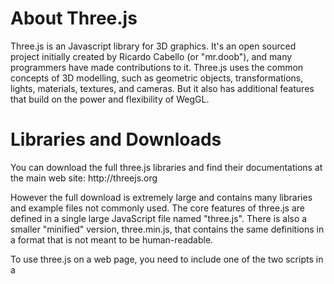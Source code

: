 <h1>About Three.js</h1>
Three.js is an Javascript library for 3D graphics. It's an open sourced project initially created by Ricardo Cabello (or "mr.doob"), and many programmers have made contributions to it.
Three.js uses the common concepts of 3D modelling, such as geometric objects, transformations, lights, materials, textures, and cameras. But it also has additional features that build on the power and flexibility of WegGL.

<h1>Libraries and Downloads</h1>
You can download the full three.js libraries and find their documentations at the main web site: <link href="http://threejs.org/">http://threejs.org 

However the full download is extremely large and contains many libraries and example files not commonly used. 
The core features of three.js are defined in a single large JavaScript file named "three.js". There is also a smaller "minified" version, three.min.js, that contains the same definitions in a format that is not meant to be human-readable.

To use three.js on a web page, you need to include one of the two scripts in a <script> element on the page. For example, assuming that three.min.js is in the same folder as the web page, then the script element would be:

    <code> <script src="three.min.js"></script> </code>

<h1> Object Oriented Programming and Scene Graphs </h1>
In order to more intuitive program with Three.js, it is helpful to take a quick look at the data structure of the objects being rendered, and how it affects how we code.

Scene Graph: 
A data structure that represents the objects in a scene, together with attributes of the objects and the modeling transformations that are applied to the objects. An image of the scene is created by traversing the scene graph data structure. A scene graph might exist only conceptually, or it might be an actual data structure in a program.

<img src="http://math.hws.edu/graphicsbook/c2/scene-graph.png" width="444" height="481" alt="">

Three.js follows this kind of hierarchical structure, and the 3D object being rendered and the properties of it, such as shape, material and color, rely on this kind of "Parent-child" relationship.

<h1>Scene, Renderer, Camera</h1>

Scene:

The three.js library is made up of a large number of classes. Three of the most basic are <i>THREE.Scene</i>, <i>THREE.Camera</i>, and <i>THREE.WebGLRenderer</i>. A three.js program will need at least one object of each type. Those objects are often stored in global variables, declared at the top of the program:

    var scene, renderer, camera;

A Scene object is a holder for all the objects that make up a 3D world, including lights, graphical objects, and possibly cameras. It acts as a root node for the scene graph. A Camera is a special kind of object that represents a viewpoint from which an image of a 3D world can be made. It represents a combination of a viewing transformation and a projection. A renderer is an object that can create an image from a scene graph.

A scene can be created as an object of type THREE.Scene using a constructor with no parameters:

    scene = new THREE.Scene();

Camera:

There are two kinds of camera, one using orthographic projection and one using perspective projection. They are represented by classes THREE.OrthographicCamera and THREE.PerspectiveCamera, which are subclasses of THREE.Camera. The constructors must specify the projection with corresponding parameters:

Orthographic Camera: 
    
    camera = new THREE.OrthographicCamera( left, right, top, bottom, near, far );
   
Perspective Camera: 
    
    camera = new THREE.PerspectiveCamera( fieldOfViewAngle, aspect, near, far );
    
The parameters for the orthographic camera specify the x, y, and z limits of the view volume, in eye coordinates—that is, in a coordinate system in which the camera is at (0,0,0) looking in the direction of the negative z-axis, with the y-axis pointing up in the view. The near and far parameters give the z-limits in terms of distance from the camera. 

<img src="http://learnwebgl.brown37.net/_images/side_view_frustum.png" width="444" height="481" alt="">

Perspective cameras are more common. The first parameter determines the vertical extent of the view volume, given as an angle measured in degrees. The aspect is the ratio between the horizontal and vertical extents; it should usually be set to the width of the canvas divided by its height. And near and far give the z-limits on the view volume as distances from the camera. For a perspective projection, both must be positive, with near less than far. Typical code for creating a perspective camera would be:

    camera = new THREE.PerspectiveCamera( 45, canvas.width/canvas.height, 1, 100 );

In this case, "canvas" holds a reference to the <canvas> element where the image will be rendered. The near and far values mean that only things between 1 and 100 units in front of the camera are included in the image. While the camera can be added to a scene, it does not have to be part of the scene graph to be used. In other words, it doesn't have to be the "children" of a particular object. However, in either case, you must define its position and orientation in 3D space.
    
<div style="background: #272822; overflow:auto;width:auto;border:solid gray;border-width:.1em .1em .1em .8em;padding:.2em .6em;"><pre style="margin: 0; line-height: 125%"><span style="color: #66d9ef">const</span> <span style="color: #a6e22e">WIDTH</span> <span style="color: #f92672">=</span> <span style="color: #ae81ff">400</span><span style="color: #f8f8f2">;</span>
<span style="color: #66d9ef">const</span> <span style="color: #a6e22e">HEIGHT</span> <span style="color: #f92672">=</span> <span style="color: #ae81ff">300</span><span style="color: #f8f8f2">;</span>

<span style="color: #75715e">// Set some camera attributes.</span>
<span style="color: #66d9ef">const</span> <span style="color: #a6e22e">VIEW_ANGLE</span> <span style="color: #f92672">=</span> <span style="color: #ae81ff">45</span><span style="color: #f8f8f2">;</span>
<span style="color: #66d9ef">const</span> <span style="color: #a6e22e">ASPECT</span> <span style="color: #f92672">=</span> <span style="color: #a6e22e">WIDTH</span> <span style="color: #f92672">/</span> <span style="color: #a6e22e">HEIGHT</span><span style="color: #f8f8f2">;</span>
<span style="color: #66d9ef">const</span> <span style="color: #a6e22e">NEAR</span> <span style="color: #f92672">=</span> <span style="color: #ae81ff">0.1</span><span style="color: #f8f8f2">;</span>
<span style="color: #66d9ef">const</span> <span style="color: #a6e22e">FAR</span> <span style="color: #f92672">=</span> <span style="color: #ae81ff">10000</span><span style="color: #f8f8f2">;</span>

<span style="color: #75715e">// Get the DOM element to attach to</span>
<span style="color: #66d9ef">const</span> <span style="color: #a6e22e">container</span> <span style="color: #f92672">=</span>
    <span style="color: #f8f8f2">document.</span><span style="color: #a6e22e">querySelector</span><span style="color: #f8f8f2">(</span><span style="color: #e6db74">&#39;#container&#39;</span><span style="color: #f8f8f2">);</span>

<span style="color: #75715e">// Create a WebGL renderer, camera</span>
<span style="color: #75715e">// and a scene</span>
<span style="color: #66d9ef">const</span> <span style="color: #a6e22e">renderer</span> <span style="color: #f92672">=</span> <span style="color: #66d9ef">new</span> <span style="color: #a6e22e">THREE</span><span style="color: #f8f8f2">.</span><span style="color: #a6e22e">WebGLRenderer</span><span style="color: #f8f8f2">();</span>
<span style="color: #66d9ef">const</span> <span style="color: #a6e22e">camera</span> <span style="color: #f92672">=</span>
    <span style="color: #66d9ef">new</span> <span style="color: #a6e22e">THREE</span><span style="color: #f8f8f2">.</span><span style="color: #a6e22e">PerspectiveCamera</span><span style="color: #f8f8f2">(</span>
        <span style="color: #a6e22e">VIEW_ANGLE</span><span style="color: #f8f8f2">,</span>
        <span style="color: #a6e22e">ASPECT</span><span style="color: #f8f8f2">,</span>
        <span style="color: #a6e22e">NEAR</span><span style="color: #f8f8f2">,</span>
        <span style="color: #a6e22e">FAR</span>
    <span style="color: #f8f8f2">);</span>
</pre></div>

